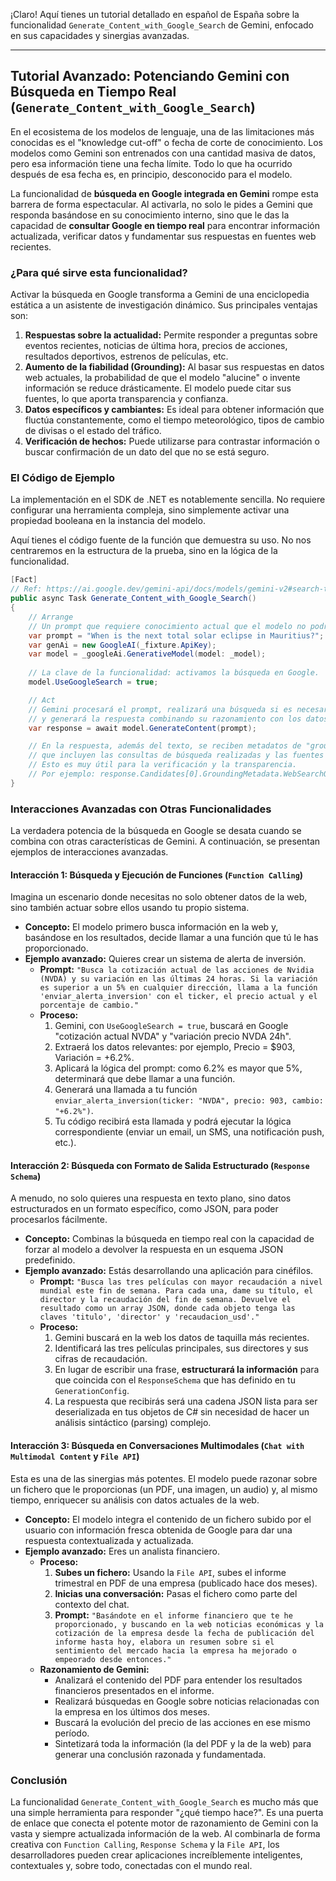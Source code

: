 ¡Claro! Aquí tienes un tutorial detallado en español de España sobre la funcionalidad `Generate_Content_with_Google_Search` de Gemini, enfocado en sus capacidades y sinergias avanzadas.

***

## Tutorial Avanzado: Potenciando Gemini con Búsqueda en Tiempo Real (`Generate_Content_with_Google_Search`)

En el ecosistema de los modelos de lenguaje, una de las limitaciones más conocidas es el "knowledge cut-off" o fecha de corte de conocimiento. Los modelos como Gemini son entrenados con una cantidad masiva de datos, pero esa información tiene una fecha límite. Todo lo que ha ocurrido después de esa fecha es, en principio, desconocido para el modelo.

La funcionalidad de **búsqueda en Google integrada en Gemini** rompe esta barrera de forma espectacular. Al activarla, no solo le pides a Gemini que responda basándose en su conocimiento interno, sino que le das la capacidad de **consultar Google en tiempo real** para encontrar información actualizada, verificar datos y fundamentar sus respuestas en fuentes web recientes.

### ¿Para qué sirve esta funcionalidad?

Activar la búsqueda en Google transforma a Gemini de una enciclopedia estática a un asistente de investigación dinámico. Sus principales ventajas son:

1.  **Respuestas sobre la actualidad:** Permite responder a preguntas sobre eventos recientes, noticias de última hora, precios de acciones, resultados deportivos, estrenos de películas, etc.
2.  **Aumento de la fiabilidad (Grounding):** Al basar sus respuestas en datos web actuales, la probabilidad de que el modelo "alucine" o invente información se reduce drásticamente. El modelo puede citar sus fuentes, lo que aporta transparencia y confianza.
3.  **Datos específicos y cambiantes:** Es ideal para obtener información que fluctúa constantemente, como el tiempo meteorológico, tipos de cambio de divisas o el estado del tráfico.
4.  **Verificación de hechos:** Puede utilizarse para contrastar información o buscar confirmación de un dato del que no se está seguro.

### El Código de Ejemplo

La implementación en el SDK de .NET es notablemente sencilla. No requiere configurar una herramienta compleja, sino simplemente activar una propiedad booleana en la instancia del modelo.

Aquí tienes el código fuente de la función que demuestra su uso. No nos centraremos en la estructura de la prueba, sino en la lógica de la funcionalidad.

```csharp
[Fact]
// Ref: https://ai.google.dev/gemini-api/docs/models/gemini-v2#search-tool
public async Task Generate_Content_with_Google_Search()
{
    // Arrange
    // Un prompt que requiere conocimiento actual que el modelo no podría tener.
    var prompt = "When is the next total solar eclipse in Mauritius?";
    var genAi = new GoogleAI(_fixture.ApiKey);
    var model = _googleAi.GenerativeModel(model: _model);
    
    // La clave de la funcionalidad: activamos la búsqueda en Google.
    model.UseGoogleSearch = true;

    // Act
    // Gemini procesará el prompt, realizará una búsqueda si es necesario, 
    // y generará la respuesta combinando su razonamiento con los datos encontrados.
    var response = await model.GenerateContent(prompt);

    // En la respuesta, además del texto, se reciben metadatos de "grounding"
    // que incluyen las consultas de búsqueda realizadas y las fuentes utilizadas.
    // Esto es muy útil para la verificación y la transparencia.
    // Por ejemplo: response.Candidates[0].GroundingMetadata.WebSearchQueries
}
```

### Interacciones Avanzadas con Otras Funcionalidades

La verdadera potencia de la búsqueda en Google se desata cuando se combina con otras características de Gemini. A continuación, se presentan ejemplos de interacciones avanzadas.

#### Interacción 1: Búsqueda y Ejecución de Funciones (`Function Calling`)

Imagina un escenario donde necesitas no solo obtener datos de la web, sino también actuar sobre ellos usando tu propio sistema.

*   **Concepto:** El modelo primero busca información en la web y, basándose en los resultados, decide llamar a una función que tú le has proporcionado.
*   **Ejemplo avanzado:** Quieres crear un sistema de alerta de inversión.
    *   **Prompt:** `"Busca la cotización actual de las acciones de Nvidia (NVDA) y su variación en las últimas 24 horas. Si la variación es superior a un 5% en cualquier dirección, llama a la función 'enviar_alerta_inversion' con el ticker, el precio actual y el porcentaje de cambio."`
    *   **Proceso:**
        1.  Gemini, con `UseGoogleSearch = true`, buscará en Google "cotización actual NVDA" y "variación precio NVDA 24h".
        2.  Extraerá los datos relevantes: por ejemplo, Precio = $903, Variación = +6.2%.
        3.  Aplicará la lógica del prompt: como 6.2% es mayor que 5%, determinará que debe llamar a una función.
        4.  Generará una llamada a tu función `enviar_alerta_inversion(ticker: "NVDA", precio: 903, cambio: "+6.2%")`.
        5.  Tu código recibirá esta llamada y podrá ejecutar la lógica correspondiente (enviar un email, un SMS, una notificación push, etc.).

#### Interacción 2: Búsqueda con Formato de Salida Estructurado (`Response Schema`)

A menudo, no solo quieres una respuesta en texto plano, sino datos estructurados en un formato específico, como JSON, para poder procesarlos fácilmente.

*   **Concepto:** Combinas la búsqueda en tiempo real con la capacidad de forzar al modelo a devolver la respuesta en un esquema JSON predefinido.
*   **Ejemplo avanzado:** Estás desarrollando una aplicación para cinéfilos.
    *   **Prompt:** `"Busca las tres películas con mayor recaudación a nivel mundial este fin de semana. Para cada una, dame su título, el director y la recaudación del fin de semana. Devuelve el resultado como un array JSON, donde cada objeto tenga las claves 'titulo', 'director' y 'recaudacion_usd'."`
    *   **Proceso:**
        1.  Gemini buscará en la web los datos de taquilla más recientes.
        2.  Identificará las tres películas principales, sus directores y sus cifras de recaudación.
        3.  En lugar de escribir una frase, **estructurará la información** para que coincida con el `ResponseSchema` que has definido en tu `GenerationConfig`.
        4.  La respuesta que recibirás será una cadena JSON lista para ser deserializada en tus objetos de C# sin necesidad de hacer un análisis sintáctico (parsing) complejo.

#### Interacción 3: Búsqueda en Conversaciones Multimodales (`Chat with Multimodal Content` y `File API`)

Esta es una de las sinergias más potentes. El modelo puede razonar sobre un fichero que le proporcionas (un PDF, una imagen, un audio) y, al mismo tiempo, enriquecer su análisis con datos actuales de la web.

*   **Concepto:** El modelo integra el contenido de un fichero subido por el usuario con información fresca obtenida de Google para dar una respuesta contextualizada y actualizada.
*   **Ejemplo avanzado:** Eres un analista financiero.
    *   **Proceso:**
        1.  **Subes un fichero:** Usando la `File API`, subes el informe trimestral en PDF de una empresa (publicado hace dos meses).
        2.  **Inicias una conversación:** Pasas el fichero como parte del contexto del chat.
        3.  **Prompt:** `"Basándote en el informe financiero que te he proporcionado, y buscando en la web noticias económicas y la cotización de la empresa desde la fecha de publicación del informe hasta hoy, elabora un resumen sobre si el sentimiento del mercado hacia la empresa ha mejorado o empeorado desde entonces."`
    *   **Razonamiento de Gemini:**
        *   Analizará el contenido del PDF para entender los resultados financieros presentados en el informe.
        *   Realizará búsquedas en Google sobre noticias relacionadas con la empresa en los últimos dos meses.
        *   Buscará la evolución del precio de las acciones en ese mismo período.
        *   Sintetizará toda la información (la del PDF y la de la web) para generar una conclusión razonada y fundamentada.

### Conclusión

La funcionalidad `Generate_Content_with_Google_Search` es mucho más que una simple herramienta para responder "¿qué tiempo hace?". Es una puerta de enlace que conecta el potente motor de razonamiento de Gemini con la vasta y siempre actualizada información de la web. Al combinarla de forma creativa con `Function Calling`, `Response Schema` y la `File API`, los desarrolladores pueden crear aplicaciones increíblemente inteligentes, contextuales y, sobre todo, conectadas con el mundo real.